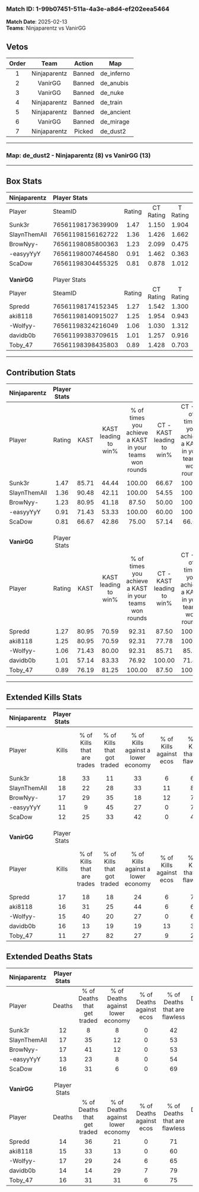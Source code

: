 ### Match ID: 1-99b07451-511a-4a3e-a8d4-ef202eea5464  
**Match Date**: 2025-02-13  
**Teams**: Ninjaparentz vs VanirGG  

## Vetos  

| Order | Team | Action | Map |
| :---: | :--: | :----: | --- |
| 1 | Ninjaparentz | Banned | de_inferno |
| 2 | VanirGG | Banned | de_anubis |
| 3 | VanirGG | Banned | de_nuke |
| 4 | Ninjaparentz | Banned | de_train |
| 5 | Ninjaparentz | Banned | de_ancient |
| 6 | VanirGG | Banned | de_mirage |
| 7 | Ninjaparentz | Picked | de_dust2 |

---  

### **Map**: de_dust2 - Ninjaparentz (8) vs VanirGG (13)  
---  

## Box Stats  

| **Ninjaparentz** | Player Stats      |        |           |          |       |       |       |         |        |      |     |
| :- | :- | :-: | :-: | :-: | :-: | :-: | :-: | :-: | :-: | :-: | :-: |
| Player           | SteamID           | Rating | CT Rating | T Rating | KAST  |  ADR  | Kills | Assists | Deaths | K/D  | HS% |
| Sunk3r           | 76561198173639909 |  1.47  |   1.150   |  1.904   | 85.71 | 101.0 |  18   |    5    |   12   | 1.50 | 50  |
| SlaynThemAll     | 76561198156162722 |  1.36  |   1.426   |  1.662   | 90.48 | 93.3  |  18   |    7    |   17   | 1.06 | 50  |
| BrowNyy-         | 76561198085800363 |  1.23  |   2.099   |  0.475   | 80.95 | 86.4  |  17   |    6    |   17   | 1.00 | 41  |
| -easyyYyY        | 76561198007464580 |  0.91  |   1.462   |  0.363   | 71.43 | 59.4  |  11   |    4    |   13   | 0.85 | 18  |
| ScaDow           | 76561198304455325 |  0.81  |   0.878   |  1.012   | 66.67 | 54.0  |  12   |    0    |   16   | 0.75 | 75  |
|                  |                   |        |           |          |       |       |       |         |        |      |     |
|                  |                   |        |           |          |       |       |       |         |        |      |     |
|                  |                   |        |           |          |       |       |       |         |        |      |     |
| **VanirGG**      | Player Stats      |        |           |          |       |       |       |         |        |      |     |
| Player           | SteamID           | Rating | CT Rating | T Rating | KAST  |  ADR  | Kills | Assists | Deaths | K/D  | HS% |
| Spredd           | 76561198174152345 |  1.27  |   1.542   |  1.300   | 80.95 | 79.6  |  17   |    4    |   14   | 1.21 | 47  |
| aki8118          | 76561198140915027 |  1.25  |   1.954   |  0.943   | 80.95 | 89.6  |  16   |    6    |   15   | 1.07 | 68  |
| -Wolfyy-         | 76561198324216049 |  1.06  |   1.030   |  1.312   | 71.43 | 80.1  |  15   |    8    |   17   | 0.88 | 53  |
| davidb0b         | 76561199383709615 |  1.01  |   1.257   |  0.916   | 57.14 | 68.8  |  16   |    2    |   14   | 1.14 | 87  |
| Toby_47          | 76561198398435803 |  0.89  |   1.428   |  0.703   | 76.19 | 59.2  |  11   |    7    |   16   | 0.69 | 54  |
---  

## Contribution Stats  

| **Ninjaparentz** | Player Stats |       |                      |                                                        |                           |                                                             |                          |                                                            |
| :- | :-: | :-: | :-: | :-: | :-: | :-: | :-: | :-: |
| Player           |    Rating    | KAST  | KAST leading to win% | % of times you achieve a KAST in your teams won rounds | CT - KAST leading to win% | CT - % of times you achieve a KAST in your teams won rounds | T - KAST leading to win% | T - % of times you achieve a KAST in your teams won rounds |
| Sunk3r           |     1.47     | 85.71 |        44.44         |                         100.00                         |           66.67           |                           100.00                            |          22.22           |                           100.00                           |
| SlaynThemAll     |     1.36     | 90.48 |        42.11         |                         100.00                         |           54.55           |                           100.00                            |          25.00           |                           100.00                           |
| BrowNyy-         |     1.23     | 80.95 |        41.18         |                         87.50                          |           50.00           |                           100.00                            |          20.00           |                           50.00                            |
| -easyyYyY        |     0.91     | 71.43 |        53.33         |                         100.00                         |           60.00           |                           100.00                            |          40.00           |                           100.00                           |
| ScaDow           |     0.81     | 66.67 |        42.86         |                         75.00                          |           57.14           |                            66.67                            |          28.57           |                           100.00                           |
|                  |              |       |                      |                                                        |                           |                                                             |                          |                                                            |
|                  |              |       |                      |                                                        |                           |                                                             |                          |                                                            |
|                  |              |       |                      |                                                        |                           |                                                             |                          |                                                            |
| **VanirGG**      | Player Stats |       |                      |                                                        |                           |                                                             |                          |                                                            |
| Player           |    Rating    | KAST  | KAST leading to win% | % of times you achieve a KAST in your teams won rounds | CT - KAST leading to win% | CT - % of times you achieve a KAST in your teams won rounds | T - KAST leading to win% | T - % of times you achieve a KAST in your teams won rounds |
| Spredd           |     1.27     | 80.95 |        70.59         |                         92.31                          |           87.50           |                           100.00                            |          55.56           |                           83.33                            |
| aki8118          |     1.25     | 80.95 |        70.59         |                         92.31                          |           77.78           |                           100.00                            |          62.50           |                           83.33                            |
| -Wolfyy-         |     1.06     | 71.43 |        80.00         |                         92.31                          |           85.71           |                            85.71                            |          75.00           |                           100.00                           |
| davidb0b         |     1.01     | 57.14 |        83.33         |                         76.92                          |          100.00           |                            71.43                            |          71.43           |                           83.33                            |
| Toby_47          |     0.89     | 76.19 |        81.25         |                         100.00                         |           87.50           |                           100.00                            |          75.00           |                           100.00                           |
---  

## Extended Kills Stats  

| **Ninjaparentz** | Player Stats |                            |                            |                                    |                         |                              |                                 |                                       |                    |           |
| :- | :-: | :-: | :-: | :-: | :-: | :-: | :-: | :-: | :-: | :-: |
| Player           |    Kills     | % of Kills that are trades | % of Kills that got traded | % of Kills against a lower economy | % of Kills against ecos | % of Kills that are flawless | % of Kills that are close duels | % of Kills that are assisted by flash | Pistol Round Kills | AWP Kills |
| Sunk3r           |      18      |             33             |             11             |                 33                 |            6            |              67              |                6                |                   6                   |         0          |     2     |
| SlaynThemAll     |      18      |             22             |             28             |                 33                 |           11            |              89              |                0                |                   0                   |         0          |     1     |
| BrowNyy-         |      17      |             29             |             35             |                 18                 |           12            |              71              |                6                |                   0                   |         0          |     1     |
| -easyyYyY        |      11      |             9              |             45             |                 27                 |            0            |              73              |                0                |                   0                   |         6          |     2     |
| ScaDow           |      12      |             25             |             33             |                 42                 |            0            |              42              |                0                |                   0                   |         0          |     1     |
|                  |              |                            |                            |                                    |                         |                              |                                 |                                       |                    |           |
|                  |              |                            |                            |                                    |                         |                              |                                 |                                       |                    |           |
|                  |              |                            |                            |                                    |                         |                              |                                 |                                       |                    |           |
| **VanirGG**      | Player Stats |                            |                            |                                    |                         |                              |                                 |                                       |                    |           |
| Player           |    Kills     | % of Kills that are trades | % of Kills that got traded | % of Kills against a lower economy | % of Kills against ecos | % of Kills that are flawless | % of Kills that are close duels | % of Kills that are assisted by flash | Pistol Round Kills | AWP Kills |
| Spredd           |      17      |             18             |             18             |                 24                 |            6            |              71              |                0                |                   6                   |         12         |     1     |
| aki8118          |      16      |             31             |             25             |                 44                 |            6            |              63              |                0                |                   0                   |         0          |     2     |
| -Wolfyy-         |      15      |             40             |             20             |                 27                 |            0            |              60              |                7                |                   7                   |         0          |     2     |
| davidb0b         |      16      |             13             |             19             |                 19                 |           13            |              38              |                6                |                   6                   |         0          |     2     |
| Toby_47          |      11      |             27             |             82             |                 27                 |            9            |              27              |                9                |                   9                   |         1          |     1     |
## Extended Deaths Stats  

| **Ninjaparentz** | Player Stats |                             |                                   |                          |                               |                            |                           |               |
| :- | :-: | :-: | :-: | :-: | :-: | :-: | :-: | :-: |
| Player           |    Deaths    | % of Deaths that get traded | % of Deaths against lower economy | % of Deaths against ecos | % of Deaths that are flawless | % of Deaths that are close | % of Deaths while blinded | Deaths to AWP |
| Sunk3r           |      12      |              8              |                 8                 |            0             |              42               |             0              |             8             |       2       |
| SlaynThemAll     |      17      |             35              |                12                 |            0             |              53               |             12             |            12             |       2       |
| BrowNyy-         |      17      |             41              |                12                 |            0             |              53               |             0              |             6             |       1       |
| -easyyYyY        |      13      |             23              |                 8                 |            0             |              54               |             8              |             0             |       1       |
| ScaDow           |      16      |             31              |                 6                 |            0             |              69               |             0              |             0             |       7       |
|                  |              |                             |                                   |                          |                               |                            |                           |               |
|                  |              |                             |                                   |                          |                               |                            |                           |               |
|                  |              |                             |                                   |                          |                               |                            |                           |               |
| **VanirGG**      | Player Stats |                             |                                   |                          |                               |                            |                           |               |
| Player           |    Deaths    | % of Deaths that get traded | % of Deaths against lower economy | % of Deaths against ecos | % of Deaths that are flawless | % of Deaths that are close | % of Deaths while blinded | Deaths to AWP |
| Spredd           |      14      |             36              |                21                 |            0             |              71               |             0              |             0             |       1       |
| aki8118          |      15      |             33              |                13                 |            0             |              60               |             7              |             0             |       3       |
| -Wolfyy-         |      17      |             29              |                24                 |            6             |              65               |             0              |             0             |       1       |
| davidb0b         |      14      |             14              |                29                 |            7             |              79               |             0              |             7             |       1       |
| Toby_47          |      16      |             31              |                31                 |            6             |              75               |             6              |             0             |       0       |
